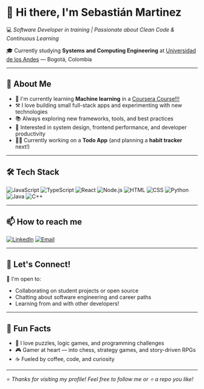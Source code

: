 # 👋 Hi there, I'm **Sebastián Martinez**

💻 *Software Developer in training | Passionate about Clean Code & Continuous Learning*

🎓 Currently studying **Systems and Computing Engineering** at [Universidad de los Andes](https://www.uniandes.edu.co/) — Bogotá, Colombia

---

## 🚀 About Me

- 🌱 I'm currently learning **Machine learning** in a [Coursera Course!!!](https://www.coursera.org/learn/machine-learning)
- ⚒️ I love building small full-stack apps and experimenting with new technologies
- 📚 Always exploring new frameworks, tools, and best practices
- 🧠 Interested in system design, frontend performance, and developer productivity
- 👨‍💻 Currently working on a **Todo App** (and planning a **habit tracker** next!)

---

## 🛠 Tech Stack

![JavaScript](https://img.shields.io/badge/-JavaScript-F7DF1E?logo=javascript&logoColor=black&style=flat-square)
![TypeScript](https://img.shields.io/badge/-TypeScript-3178C6?logo=typescript&logoColor=white&style=flat-square)
![React](https://img.shields.io/badge/-React-61DAFB?logo=react&logoColor=black&style=flat-square)
![Node.js](https://img.shields.io/badge/-Node.js-339933?logo=nodedotjs&logoColor=white&style=flat-square)
![HTML](https://img.shields.io/badge/-HTML5-E34F26?logo=html5&logoColor=white&style=flat-square)
![CSS](https://img.shields.io/badge/-CSS3-1572B6?logo=css3&logoColor=white&style=flat-square)
![Python](https://img.shields.io/badge/-Python-3776AB?logo=python&logoColor=white&style=flat-square)
![Java](https://img.shields.io/badge/-Java-007396?logo=java&logoColor=white&style=flat-square)
![C++](https://img.shields.io/badge/-C++-00599C?logo=c%2B%2B&logoColor=white&style=flat-square)

---

## 📫 How to reach me

[![LinkedIn](https://img.shields.io/badge/-SebasMar-blue?style=flat-square&logo=Linkedin&logoColor=white&link=https://www.linkedin.com/in/sebasmar/)](https://www.linkedin.com/in/sebasmar/)
[![Email](https://img.shields.io/badge/-arsebmar@outlook.com-c14438?style=flat-square&logo=Microsoft-Outlook&logoColor=white)](mailto:arsebmar@outlook.com)

---

## 🤝 Let's Connect!

💬 I'm open to:
- Collaborating on student projects or open source
- Chatting about software engineering and career paths
- Learning from and with other developers!

---

## 🎯 Fun Facts

- 🧩 I love puzzles, logic games, and programming challenges
- 🎮 Gamer at heart — into chess, strategy games, and story-driven RPGs
- ☕ Fueled by coffee, code, and curiosity

---

⭐️ *Thanks for visiting my profile! Feel free to follow me or ⭐️ a repo you like!*
